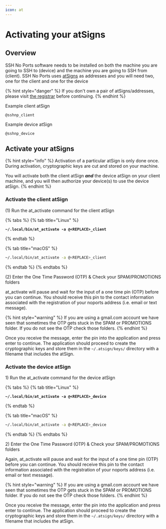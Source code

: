 ```yaml
---
icon: at
---
```


# Activating your atSigns

## Overview

SSH No Ports software needs to be installed on both the machine you are going to SSH to (device) and the machine you are going to SSH from (client). SSH No Ports uses [atSigns](https://atsign.com/faqs/) as addresses and you will need two, one for the client and one for the device

{% hint style="danger" %}
If you don't own a pair of atSigns/addresses, please visit [the registrar](https://my.noports.com/no-ports-invite/14dayfreetrial) before continuing.
{% endhint %}

Example client atSign&#x20;

```
@sshnp_client
```

Example device atSign

```
@sshnp_device
```

## Activate your atSigns

{% hint style="info" %}
Activation of a particular atSign is only done once. During activation, cryptographic keys are cut and stored on your machine.

You will activate both the client atSign _**and**_ the device atSign on your client machine, and you will then authorize your device(s) to use the device atSign.
{% endhint %}

### Activate the client atSign

(1) Run the at\_activate command for the client atSign

{% tabs %}
{% tab title="Linux" %}
<pre class="language-bash"><code class="lang-bash"><strong>~/.local/bin/at_activate -a @&#x3C;REPLACE>_client
</strong></code></pre>
{% endtab %}

{% tab title="macOS" %}
```bash
~/.local/bin/at_activate -a @<REPLACE>_client
```
{% endtab %}
{% endtabs %}

(2) Enter the One Time Password (OTP) & Check your SPAM/PROMOTIONS folders

at\_activate will pause and wait for the input of a one time pin (OTP) before you can continue. You should receive this pin to the contact information associated with the registration of your noports address (i.e. email or text message).

{% hint style="warning" %}
If you are using a gmail.com account we have seen that sometimes the OTP gets stuck in the SPAM or PROMOTIONS folder. If you do not see the OTP check those folders.&#x20;
{% endhint %}

Once you receive the message, enter the pin into the application and press enter to continue. The application should proceed to create the cryptographic keys and store them in the  `~/.atsign/keys/` directory with a filename that includes the atSign.

### Activate the device atSign

1\) Run the at\_activate command for the device atSign

{% tabs %}
{% tab title="Linux" %}
<pre class="language-bash"><code class="lang-bash"><strong>~/.local/bin/at_activate -a @&#x3C;REPLACE>_device
</strong></code></pre>
{% endtab %}

{% tab title="macOS" %}
```bash
~/.local/bin/at_activate -a @<REPLACE>_device
```
{% endtab %}
{% endtabs %}

2\) Enter the One Time Password (OTP) & Check your SPAM/PROMOTIONS folders

Again, at\_activate will pause and wait for the input of a one time pin (OTP) before you can continue. You should receive this pin to the contact information associated with the registration of your noports address (i.e. email or text message).

{% hint style="warning" %}
If you are using a gmail.com account we have seen that sometimes the OTP gets stuck in the SPAM or PROMOTIONS folder. If you do not see the OTP check those folders.&#x20;
{% endhint %}

Once you receive the message, enter the pin into the application and press enter to continue. The application should proceed to create the cryptographic keys and store them in the  `~/.atsign/keys/` directory with a filename that includes the atSign.
